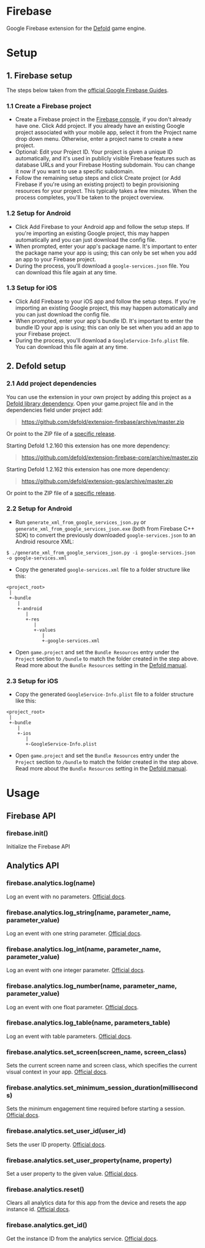 # Firebase
Google Firebase extension for the [Defold](https://www.defold.com) game engine.

# Setup
## 1. Firebase setup
The steps below taken from the [official Google Firebase Guides](https://firebase.google.com/docs/cpp/setup).

### 1.1 Create a Firebase project
* Create a Firebase project in the [Firebase console](https://console.firebase.google.com/), if you don't already have one. Click Add project. If you already have an existing Google project associated with your mobile app, select it from the Project name drop down menu. Otherwise, enter a project name to create a new project.
* Optional: Edit your Project ID. Your project is given a unique ID automatically, and it's used in publicly visible Firebase features such as database URLs and your Firebase Hosting subdomain. You can change it now if you want to use a specific subdomain.
* Follow the remaining setup steps and click Create project (or Add Firebase if you're using an existing project) to begin provisioning resources for your project. This typically takes a few minutes. When the process completes, you'll be taken to the project overview.

### 1.2 Setup for Android
* Click Add Firebase to your Android app and follow the setup steps. If you're importing an existing Google project, this may happen automatically and you can just download the config file.
* When prompted, enter your app's package name. It's important to enter the package name your app is using; this can only be set when you add an app to your Firebase project.
* During the process, you'll download a `google-services.json` file. You can download this file again at any time.

### 1.3 Setup for iOS
* Click Add Firebase to your iOS app and follow the setup steps. If you're importing an existing Google project, this may happen automatically and you can just download the config file.
* When prompted, enter your app's bundle ID. It's important to enter the bundle ID your app is using; this can only be set when you add an app to your Firebase project.
* During the process, you'll download a `GoogleService-Info.plist` file. You can download this file again at any time.

## 2. Defold setup
### 2.1 Add project dependencies
You can use the extension in your own project by adding this project as a [Defold library dependency](http://www.defold.com/manuals/libraries/). Open your game.project file and in the dependencies field under project add:

> https://github.com/defold/extension-firebase/archive/master.zip

Or point to the ZIP file of a [specific release](https://github.com/defold/extension-firebase/releases).

Starting Defold 1.2.160 this extension has one more dependency:

> https://github.com/defold/extension-firebase-core/archive/master.zip

Starting Defold 1.2.162 this extension has one more dependency:

> https://github.com/defold/extension-gps/archive/master.zip

Or point to the ZIP file of a [specific release](https://github.com/defold/extension-firebase-core/releases).

### 2.2 Setup for Android

* Run `generate_xml_from_google_services_json.py` or `generate_xml_from_google_services_json.exe` (both from Firebase C++ SDK) to convert the previously downloaded `google-services.json` to an Android resource XML:

```
$ ./generate_xml_from_google_services_json.py -i google-services.json -o google-services.xml
```

* Copy the generated `google-services.xml` file to a folder structure like this:

```
<project_root>
 |
 +-bundle
    |
    +-android
       |
       +-res
          |
          +-values
             |
             +-google-services.xml
```

* Open `game.project` and set the `Bundle Resources` entry under the `Project` section to `/bundle` to match the folder created in the step above. Read more about the `Bundle Resources` setting in the [Defold manual](https://www.defold.com/manuals/project-settings/#_project).


### 2.3 Setup for iOS
* Copy the generated `GoogleService-Info.plist` file to a folder structure like this:

```
<project_root>
 |
 +-bundle
    |
    +-ios
       |
       +-GoogleService-Info.plist
```

* Open `game.project` and set the `Bundle Resources` entry under the `Project` section to `/bundle` to match the folder created in the step above. Read more about the `Bundle Resources` setting in the [Defold manual](https://www.defold.com/manuals/project-settings/#_project).


# Usage
## Firebase API
### firebase.init()
Initialize the Firebase API

## Analytics API
### firebase.analytics.log(name)
Log an event with no parameters. [Official docs](https://firebase.google.com/docs/reference/cpp/namespace/firebase/analytics#logevent_5).

### firebase.analytics.log_string(name, parameter_name, parameter_value)
Log an event with one string parameter. [Official docs](https://firebase.google.com/docs/reference/cpp/namespace/firebase/analytics#logevent).

### firebase.analytics.log_int(name, parameter_name, parameter_value)
Log an event with one integer parameter. [Official docs](https://firebase.google.com/docs/reference/cpp/namespace/firebase/analytics#logevent_4).

### firebase.analytics.log_number(name, parameter_name, parameter_value)
Log an event with one float parameter. [Official docs](https://firebase.google.com/docs/reference/cpp/namespace/firebase/analytics#logevent_2).

### firebase.analytics.log_table(name, parameters_table)
Log an event with table parameters. [Official docs](https://firebase.google.com/docs/reference/cpp/namespace/firebase/analytics#logevent_6).

### firebase.analytics.set_screen(screen_name, screen_class)
Sets the current screen name and screen class, which specifies the current visual context in your app. [Official docs](https://firebase.google.com/docs/reference/cpp/namespace/firebase/analytics#setcurrentscreen).

### firebase.analytics.set_minimum_session_duration(milliseconds)
Sets the minimum engagement time required before starting a session. [Official docs](https://firebase.google.com/docs/reference/cpp/namespace/firebase/analytics#setminimumsessionduration).

### firebase.analytics.set_user_id(user_id)
Sets the user ID property. [Official docs](https://firebase.google.com/docs/reference/cpp/namespace/firebase/analytics#setuserid).

### firebase.analytics.set_user_property(name, property)
Set a user property to the given value. [Official docs](https://firebase.google.com/docs/reference/cpp/namespace/firebase/analytics#setuserproperty).

### firebase.analytics.reset()
Clears all analytics data for this app from the device and resets the app instance id. [Official docs](https://firebase.google.com/docs/reference/cpp/namespace/firebase/analytics#resetanalyticsdata).

### firebase.analytics.get_id()
Get the instance ID from the analytics service. [Official docs](https://firebase.google.com/docs/reference/cpp/namespace/firebase/analytics#getanalyticsinstanceid).
